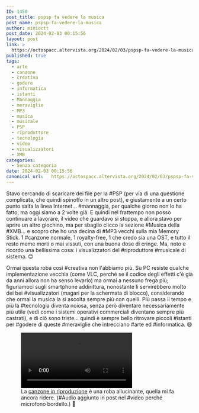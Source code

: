 ```yaml
---
ID: 1450
post_title: pspsp fa vedere la musica
post_name: pspsp-fa-vedere-la-musica
author: minioctt
post_date: 2024-02-03 00:15:56
layout: post
link: >
  https://octospacc.altervista.org/2024/02/03/pspsp-fa-vedere-la-musica/
published: true
tags:
  - arte
  - canzone
  - creativa
  - godere
  - informatica
  - istanti
  - Mannaggia
  - meraviglie
  - MP3
  - musica
  - musicale
  - PSP
  - riproduttore
  - tecnologia
  - video
  - visualizzatori
  - XMB
categories:
  - Senza categoria
date: 2024-02-03 00:15:56
canonical_url:   https://octospacc.altervista.org/2024/02/03/pspsp-fa-vedere-la-musica/
---
```

<!-- wp:paragraph -->
<p>Stavo cercando di scaricare dei file per la #PSP (per via di una questione complicata, che quindi spinoffo in un altro post), e giustamente a un certo punto salta la linea Internet... #mannaggia, per qualche giorno non lo ha fatto, ma oggi siamo a 2 volte già. E quindi nel frattempo non posso continuare a lavorare, il video che guardavo si stoppa, e allora stavo per aprire un altro giochino, ma per sbaglio clicco la sezione #Musica della #XMB... e scopro che ho una decina di #MP3 vecchi sulla mia Memory Stick. 1 #canzone normale, 1 royalty-free, 1 che credo sia una OST, e tutto il resto meme morti o mai vissuti, con una buona dose di cringe. Ma, noto e ricordo una bellissima cosa: i visualizzatori del #riproduttore #musicale di sistema. 😍️</p>
<!-- /wp:paragraph -->

<!-- wp:paragraph -->
<p>Ormai questa roba così #creativa non l'abbiamo più. Su PC resiste qualche implementazione vecchia (come VLC, perché se il codice degli effetti c'è già da anni allora non ha senso levarlo) ma ormai a nessuno frega più; figuriamoci sugli smartphone addirittura, nonostante lì servirebbero molto dei bei #visualizzatori (magari per la schermata di blocco), considerando che ormai la musica la si ascolta sempre più con quelli. Più passa il tempo e più la #tecnologia diventa noiosa, senza però diventare necessariamente più utile (vedi come i sistemi operativi commerciali diventano sempre più castrati), e di ciò sono triste... quindi è sempre bello ritrovare piccoli #istanti per #godere di queste #meraviglie che intrecciano #arte ed #informatica. 😄️</p>
<!-- /wp:paragraph -->

<!-- wp:paragraph -->
<p></p>
<!-- /wp:paragraph -->

<!-- wp:video {"id":1452} -->
<figure class="wp-block-video"><video controls src="https://octospacc.altervista.org/wp-content/uploads/2024/02/psp.mp4"></video><figcaption class="wp-element-caption">La <a href="https://youtu.be/JRV0SGOhEoM">canzone in riproduzione</a> è una roba allucinante, quella mi fa ancora ridere. (#Audio aggiunto in post nel #video perché microfono bordello.) 🗿️</figcaption></figure>
<!-- /wp:video -->